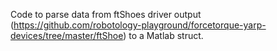 
Code to parse data from ftShoes driver output 
(https://github.com/robotology-playground/forcetorque-yarp-devices/tree/master/ftShoe)
to a Matlab struct.
